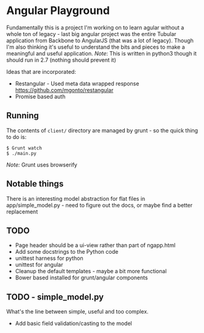 # Angular Playground

Fundamentally this is a project I'm working on to learn agular
without a whole ton of legacy - last big angular project was the
entire Tubular application from Backbone to AngularJS (that was a
lot of legacy).  Though I'm also thinking it's useful to understand
the bits and pieces to make a meaningful and useful application.
*Note*: This is written in python3 though it should run in 2.7
(nothing should prevent it)

Ideas that are incorporated:

* Restangular - Used meta data wrapped response
    https://github.com/mgonto/restangular
* Promise based auth

## Running

The contents of ``client/`` directory are managed by grunt - so the quick thing to do is:

    $ Grunt watch
    $ ./main.py

*Note:* Grunt uses browserify

## Notable things

There is an interesting model abstraction for flat files in
app/simple_model.py - need to figure out the docs, or maybe find a
better replacement

## TODO

* Page header should be a ui-view rather than part of ngapp.html
* Add some docstrings to the Python code
* unittest harness for python
* unittest for angular
* Cleanup the default templates - maybe a bit more functional
* Bower based installed for grunt/angular components

## TODO - simple_model.py

What's the line between simple, useful and too complex.

* Add basic field validation/casting to the model
